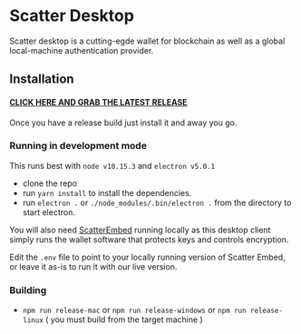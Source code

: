 # Scatter Desktop

Scatter desktop is a cutting-egde wallet for blockchain as well as a global local-machine authentication provider.

## Installation

#### [CLICK HERE AND GRAB THE LATEST RELEASE](https://github.com/GetScatter/ScatterDesktop/releases)
Once you have a release build just install it and away you go.



### Running in development mode

This runs best with `node v10.15.3` and `electron v5.0.1`

- clone the repo
- run `yarn install` to install the dependencies.
- run `electron .` or `./node_modules/.bin/electron .` from the directory to start electron.

You will also need [ScatterEmbed](https://github.com/GetScatter/ScatterEmbed) running locally as this desktop client simply runs the wallet
software that protects keys and controls encryption.

Edit the `.env` file to point to your locally running version of Scatter Embed, or leave it as-is to run it with our live version.



### Building

- `npm run release-mac` or `npm run release-windows` or `npm run release-linux` ( you must build from the target machine )




